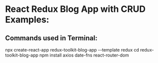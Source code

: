 # React Redux Blog App with CRUD Examples:

## Commands used in Terminal:

npx create-react-app redux-toolkit-blog-app --template redux
cd redux-toolkit-blog-app
npm install axios date-fns react-router-dom
